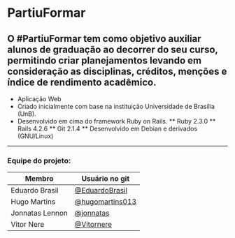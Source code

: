 # PartiuFormar

O \#PartiuFormar tem como objetivo auxiliar alunos de graduação ao decorrer do seu curso, permitindo criar planejamentos levando em consideração as disciplinas, créditos, menções e índice de rendimento acadêmico.
-------------------------------------------------------

* Aplicação Web
* Criado inicialmente com base na instituição Universidade de Brasília (UnB).
* Desenvolvido em cima do framework Ruby on Rails.
** Ruby 2.3.0
** Rails 4.2.6
** Git 2.1.4
** Desenvolvido em Debian e derivados (GNU/Linux)

-------------------------------------------------------
### Equipe do projeto:

Membro|Usuário no git
------------ | -------------
Eduardo Brasil|[@EduardoBrasil](https://github.com/EduardoBrasil)
Hugo Martins|[@hugomartins013](https://github.com/hugomartins013)
Jonnatas Lennon|[@jonnatas](https://github.com/jonnatas)
Vitor Nere|[@Vitornere](https://github.com/Vitornere)